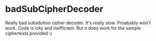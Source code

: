 # badSubCipherDecoder
Really bad subsitution cipher decoder. It's really slow. Proabably won't work. Code is icky and inefficient. But it does work for the sample ciphertexts provided :)
